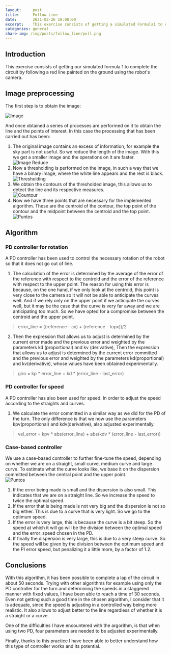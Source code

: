 ```yaml
---
layout:     post
title:      Follow Line
date:       2021-02-26 18:00:00
excerpt:    This exercise consists of getting a simulated Formula1 to complete the circuit following a red line. Using the robot camera for this.
categories: general
share-img: /img/posts/follow_line/poll.png
---
```

## Introduction
This exercise consists of getting our simulated formula 1 to complete the circuit by following a red line painted on the ground using the robot's camera. 

## Image preprocessing

The first step is to obtain the image:    

![Image](/MUVA-Vision-Robotica/img/posts/follow-line/frame.png)   

And once obtained a series of processes are performed on it to obtain the line and the points of interest. In this case the processing that has been carried out has been:   

   1. The original image contains an excess of information, for example the sky part is not useful. So we reduce the length of the image. With this we get a smaller image and the operations on it are faster.      
        ![Image Reduce](/MUVA-Vision-Robotica/img/posts/follow-line/frame_reduce.png)   
   2. Now a thresholding is performed on the image, in such a way that we have a binary image, where the white line appears and the rest is black.   
        ![Thresholding](/MUVA-Vision-Robotica/img/posts/follow-line/filtrado.png)   
   3. We obtain the contours of the thresholded image, this allows us to detect the line and its respective measures.   
        ![Countour](/MUVA-Vision-Robotica/img/posts/follow-line/contour.png)   
   4. Now we have three points that are necessary for the implemented algorithm. These are the centroid of the contour, the top point of the contour and the midpoint between the centroid and the top point.   
        ![Puntos](/MUVA-Vision-Robotica/img/posts/follow-line/puntos.png)   
        
## Algorithm   

### PD controller for rotation
A PD controller has been used to control the necessary rotation of the robot so that it does not go out of line.   
   1. The calculation of the error is determined by the average of the error of the reference with respect to the centroid and the error of the reference with respect to the upper point. The reason for using this error is because, on the one hand, if we only look at the centroid, this point is very close to the camera so it will not be able to anticipate the curves well. And if we rely only on the upper point if we anticipate the curves well, but it may be the case that the curve is very far away and we are anticipating too much. So we have opted for a compromise between the centroid and the upper point.    
   > error_line = ((reference - cx) + (reference - topx))/2
   2. Then the expression that allows us to adjust is determined by the current error made and the previous error and weighted by the parameters kd (proportional) and kv (derivative), Then the expression that allows us to adjust is determined by the current error committed and the previous error and weighted by the parameters kd(proportional) and kv(derivative), whose values have been obtained experimentally.   
   >  giro = kp * error_line + kd * (error_line - last_error)

### PD controller for speed
A PD controller has also been used for speed. In order to adjust the speed according to the straights and curves.   
   1. We calculate the error committed in a similar way as we did for the PD of the turn. The only difference is that we now use the parameters kpv(proportional) and kdv(derivative), also adjusted experimentally.   
   > vel_error = kpv * abs(error_line) + abs(kdv * (error_line - last_error))

### Case-based controller
We use a case-based controller to further fine-tune the speed, depending on whether we are on a straight, small curve, medium curve and large curve. To estimate what the curve looks like, we base it on the dispersion committed between the central point and the upper point.     
   ![Puntos](/MUVA-Vision-Robotica/img/posts/follow-line/curva.png)    
       
   1. If the error being made is small and the dispersion is also small. This indicates that we are on a straight line. So we increase the speed to twice the optimal speed.     
   2. If the error that is being made is not very big and the dispersion is not so big either. This is due to a curve that is very light. So we go to the optimum speed.      
   3. If the error is very large, this is because the curve is a bit steep. So the speed at which it will go will be the division between the optimal speed and the error_speed chosen in the PD.    
   4. If finally the dispersion is very large, this is due to a very steep curve. So the speed will be given by the division between the optimum speed and the PI error speed, but penalizing it a little more, by a factor of 1.2.     

## Conclusions
With this algorithm, it has been possible to complete a lap of the circuit in about 50 seconds. Trying with other algorithms for example using only the PD controller for the turn and determining the speeds in a staggered manner with fixed values, I have been able to reach a time of 30 seconds. Even not getting such a good time in the chosen algorithm, I consider that it is adequate, since the speed is adjusting in a controlled way being more realistic. It also allows to adjust better to the line regardless of whether it is a straight or a curve.    

One of the difficulties I have encountered with the argorithm, is that when using two PD, four parameters are needed to be adjusted experimentally.   

Finally, thanks to this practice I have been able to better understand how this type of controller works and its potential.    
